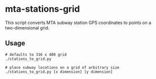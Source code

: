# mta-stations-grid

This script converts MTA subway station GPS coordinates to points on a 
two-dimensional grid.

## Usage

```
# defaults to 316 x 400 grid
./stations_to_grid.py

# place subway locations on a grid of arbitrary size
./stations_to_grid.py [x dimension] [y dimension]
```
